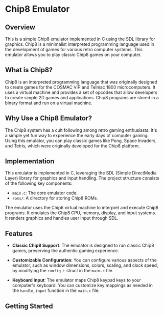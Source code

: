 
# Chip8 Emulator

## Overview

This is a simple Chip8 emulator implemented in C using the SDL library for graphics. Chip8 is a minimalist interpreted programming language used in the development of games for various retro computer systems. This emulator allows you to play classic Chip8 games on your computer.

## What is Chip8?

Chip8 is an interpreted programming language that was originally designed to create games for the COSMAC VIP and Telmac 1800 microcomputers. It uses a virtual machine and provides a set of opcodes that allow developers to create simple 2D games and applications. Chip8 programs are stored in a binary format and run on a virtual machine.

## Why Use a Chip8 Emulator?

The Chip8 system has a cult following among retro gaming enthusiasts. It's a simple yet fun way to experience the early days of computer gaming. Using this emulator, you can play classic games like Pong, Space Invaders, and Tetris, which were originally developed for the Chip8 platform.

## Implementation

This emulator is implemented in C, leveraging the SDL (Simple DirectMedia Layer) library for graphics and input handling. The project structure consists of the following key components:

- `main.c`: The core emulator code.
- `roms/`: A directory for storing Chip8 ROMs.

The emulator uses the Chip8 virtual machine to interpret and execute Chip8 programs. It emulates the Chip8 CPU, memory, display, and input systems. It renders graphics and handles user input through SDL.

## Features

- **Classic Chip8 Support**: The emulator is designed to run classic Chip8 games, preserving the authentic gaming experience.

- **Customizable Configuration**: You can configure various aspects of the emulator, such as window dimensions, colors, scaling, and clock speed, by modifying the `config_t` struct in the `main.c` file.

- **Keyboard Input**: The emulator maps Chip8 keypad keys to your computer's keyboard. You can customize key mappings as needed in the `handle_input` function in the `main.c` file.

## Getting Started
